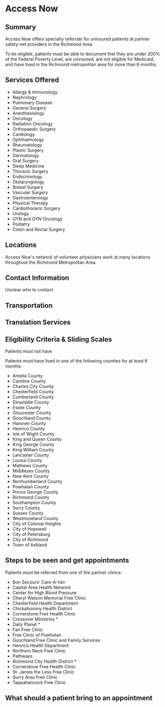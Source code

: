 # Access Now

## Summary

Access Now offers specialty referrals for uninsured patients at partner
safety-net providers in the Richmond Area.

To be eligible, patients must be able to document that they are under 200% of
the Federal Poverty Level, are uninsured, are not eligible for Medicaid, and
have lived in the Richmond metropolitan area for more than 6 months.

## Services Offered

* Allergy & Immunology
* Nephrology
* Pulmonary Disease
* General Surgery
* Anesthesiology
* Oncology
* Radiation Oncology
* Orthopaedic Surgery
* Cardiology
* Ophthalmology
* Rheumatology
* Plastic Surgery
* Dermatology
* Oral Surgery
* Sleep Medicine
* Thoracic Surgery
* Endocrinology
* Otolaryngology
* Breast Surgery
* Vascular Surgery
* Gastroenterology
* Physical Therapy
* Cardiothoracic Surgery
* Urology
* GYN and GYN Oncology
* Podiatry
* Colon and Rectal Surgery

## Locations

Access Now's network of volunteer physicians work at many locations throughout
the Richmond Metropolitan Area.

## Contact Information

Unclear who to contact

## Transportation

## Translation Services

## Eligibility Criteria & Sliding Scales

Patients must not have 

Patients must have lived in one of the following counties for at least 6
months:

* Amelia County
* Caroline County
* Charles City County
* Chesterfield County
* Cumberland County
* Dinwiddie County
* Essex County
* Gloucester County
* Goochland County
* Hanover County
* Henrico County
* Isle of Wight County
* King and Queen County
* King George County
* King William County
* Lancaster County
* Louisa County
* Mathews County
* Middlesex County
* New Kent County
* Northumberland County
* Powhatan County
* Prince George County
* Richmond County
* Southampton County
* Surry County
* Sussex County
* Westmoreland County
* City of Colonial Heights
* City of Hopewell
* City of Petersburg
* City of Richmond
* Town of Ashland

## Steps to be seen and get appointments

Patients must be referred from one of the partner clinics:

* Bon Secours' Care-A-Van 
* Capital Area Health Network 
* Center for High Blood Pressure
* Cheryl Watson Memorial Free Clinic
* Chesterfield Health Department 
* Chickahominy Health District 
* Cornerstone Free Health Clinic
* Crossover Ministries  * 
* Daily Planet  * 
* Fan Free Clinic 
* Free Clinic of Powhatan 
* Goochland Free Clinic and Family Services 
* Henrico Health Department 
* Northern Neck Free Clinic
* Pathways 
* Richmond City Health District  *
* Cornerstone Free Health Clinic
* St. James the Less Free Clinic 
* Surry Area Free Clinic 
* Tappahannock Free Clinic

## What should a patient bring to an appointment
